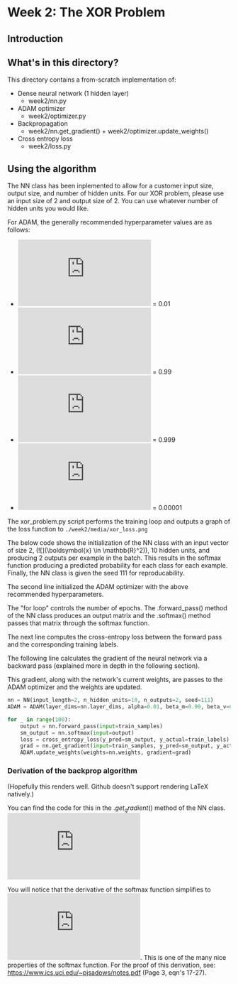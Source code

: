 # Week 2: The XOR Problem

## Introduction

## What's in this directory?
This directory contains a from-scratch implementation of:
* Dense neural network (1 hidden layer)
    * week2/nn.py
* ADAM optimizer
    * week2/optimizer.py
* Backpropagation
    * week2/nn.get_gradient() + week2/optimizer.update_weights()
* Cross entropy loss
    * week2/loss.py


## Using the algorithm
The NN class has been inplemented to allow for a customer input size, output size, and number of hidden units.
For our XOR problem, please use an input size of 2 and output size of 2. You can use whatever number of hidden
units you would like.

For ADAM, the generally recommended hyperparameter values are as follows:
* ![](https://latex.codecogs.com/gif.latex?%5Calpha) = 0.01
* ![](https://latex.codecogs.com/gif.latex?%5Cbeta_m) = 0.99
* ![](https://latex.codecogs.com/gif.latex?%5Cbeta_v) = 0.999
* ![](https://latex.codecogs.com/gif.latex?%5Cepsilon) = 0.00001  

The xor_problem.py script performs the training loop and outputs a graph of the loss function 
to ```./week2/media/xor_loss.png```

The below code shows the initialization of the NN class with an input vector of size 2, (![](\boldsymbol{x} \in \mathbb{R}^2)),
10 hidden units, and producing 2 outputs per example in the batch. This results in the softmax function producing a
predicted probability for each class for each example. Finally, the NN class is given the seed 111 for 
reproducability.

The second line initialized the ADAM optimizer with the above recommended hyperparameters.

The "for loop" controls the number of epochs. The .forward_pass() method of the NN class produces an output
matrix and the .softmax() method passes that matrix through the softmax function.

The next line computes the cross-entropy loss between the forward pass and the corresponding training labels.

The following line calculates the gradient of the neural network via a backward pass (explained more in depth
in the following section).

This gradient, along with the network's current weights, are passes to the ADAM optimizer and the weights are
updated.
```python
nn = NN(input_length=2, n_hidden_units=10, n_outputs=2, seed=111)
ADAM = ADAM(layer_dims=nn.layer_dims, alpha=0.01, beta_m=0.99, beta_v=0.999, epsilon=0.00001)

for _ in range(100):
    output = nn.forward_pass(input=train_samples)
    sm_output = nn.softmax(input=output)
    loss = cross_entropy_loss(y_pred=sm_output, y_actual=train_labels)
    grad = nn.get_gradient(input=train_samples, y_pred=sm_output, y_actual=train_labels)
    ADAM.update_weights(weights=nn.weights, gradient=grad)
```

### Derivation of the backprop algorithm
(Hopefully this renders well. Github doesn't support rendering LaTeX natively.)

You can find the code for this in the $.get_gradient()$ method of the NN class.
![](https://latex.codecogs.com/gif.latex?%5Cbegin%7Balign*%7D%20%5Chat%7By%7D%20%26%3D%20softmax%28ReLU%28%5Cboldsymbol%7Bx%7D%5Cboldsymbol%7BW%7D_%7B0%7D%20&plus;%20%5Cboldsymbol%7Bb%7D_%7B0%7D%29%5Cboldsymbol%7BW%7D_%7B1%7D%20&plus;%20%5Cboldsymbol%7Bb%7D_%7B1%7D%29%20%5C%5C%20a_0%20%26%3D%20ReLU%28%5Cboldsymbol%7Bx%7D%5Cboldsymbol%7BW%7D_%7B0%7D%20&plus;%20%5Cboldsymbol%7Bb%7D_%7B0%7D%29%5C%5C%20%5Cfrac%7B%5Cpartial%20L%7D%7B%5Cpartial%20%5Cboldsymbol%7Bb%7D_1%7D%20%26%3D%20%5Chat%7By%7D%20-%20y%20%5C%5C%20%5Cfrac%7B%5Cpartial%20L%7D%7B%5Cpartial%20%5Cboldsymbol%7BW%7D_1%7D%20%26%3D%20a_%7B0%7D%5E%7BT%7D%5Cfrac%7B%5Cpartial%20L%7D%7B%5Cpartial%20%5Cboldsymbol%7Bb%7D_1%7D%5C%5C%20%5Cfrac%7B%5Cpartial%20L%7D%7B%5Cpartial%20%5Cboldsymbol%7Bb%7D_0%7D%20%26%3D%20%5Cfrac%7B%5Cpartial%20L%7D%7B%5Cpartial%20%5Cboldsymbol%7Bb%7D_1%7D%20%5Cboldsymbol%7BW%7D_%7B1%7D%5E%7BT%7D%5C%5C%20%5Cfrac%7B%5Cpartial%20L%7D%7B%5Cpartial%20%5Cboldsymbol%7BW%7D_0%7D%20%26%3D%20%5Cboldsymbol%7Bx%7D%5E%7BT%7D%5Cfrac%7B%5Cpartial%20L%7D%7B%5Cpartial%20%5Cboldsymbol%7Bb%7D_0%7D%5C%5C%20%5Cend%7Balign*%7D)

You will notice that the derivative of the softmax function simplifies to ![](https://latex.codecogs.com/gif.latex?%5Chat%7By%7D%20-%20y).
This is one of the many nice properties of the softmax function. For the proof of this derivation, see:
https://www.ics.uci.edu/~pjsadows/notes.pdf (Page 3, eqn's 17-27).